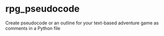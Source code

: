 # rpg_pseudocode
Create pseudocode or an outline for your text-based adventure game as comments in a Python file

